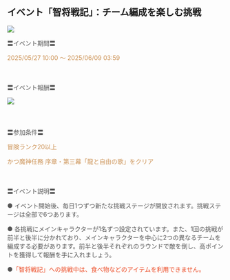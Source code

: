 ## イベント「智将戦記」：チーム編成を楽しむ挑戦
<img src="https://sdk.hoyoverse.com/upload/ann/2025/05/09/0b9a329d601bd5d91643ade138560bb7_776620388973809332.png">
<p style="white-space: pre-wrap; text-align: left;"><span style="color:rgba(85,85,85,1)">〓イベント期間〓</span></p><p style="white-space: pre-wrap; text-align: left;"><span style="color:rgba(204,146,85,1)"><t class="t_lc" contenteditable="false">2025/05/27 10:00</t> ～ <t class="t_lc" contenteditable="false">2025/06/09 03:59</t></span></p><p style="white-space: pre-wrap; min-height: 1.5em; text-align: left;"></p><p style="white-space: pre-wrap; text-align: left;"><span style="color:rgba(85,85,85,1)">〓イベント報酬〓</span></p><p style="white-space: pre-wrap; min-height: 1.5em; text-align: left;"><img src="https://sdk.hoyoverse.com/upload/ann/2025/04/03/7d496d186bcb32498666cccd264c3330_306615596164221538.png" href="" style="border:none;vertical-align:middle;"></p><p style="white-space: pre-wrap; min-height: 1.5em; text-align: left;"></p><p style="white-space: pre-wrap; text-align: left;"><span style="color:rgba(85,85,85,1)">〓参加条件〓</span></p><p style="white-space: pre-wrap; text-align: left;"><span style="color:rgba(204,146,85,1)">冒険ランク20以上</span></p><p style="white-space: pre-wrap; text-align: left;"><span style="color:rgba(204,146,85,1)">かつ魔神任務 序章・第三幕「龍と自由の歌」をクリア</span></p><p style="white-space: pre-wrap; min-height: 1.5em; text-align: left;"></p><p style="white-space: pre-wrap; text-align: left;"><span style="color:rgba(85,85,85,1)">〓イベント説明〓</span></p><p style="white-space: pre-wrap; text-align: left;"><span style="color:rgba(85,85,85,1)">● イベント開始後、毎日1つずつ新たな挑戦ステージが開放されます。挑戦ステージは全部で6つあります。</span></p><p style="white-space: pre-wrap; text-align: left;"><span style="color:rgba(85,85,85,1)">● 各挑戦にメインキャラクターが1名ずつ設定されています。また、1回の挑戦が前半と後半に分かれており、メインキャラクターを中心に2つの異なるチームを編成する必要があります。前半と後半それぞれのラウンドで敵を倒し、高ポイントを獲得して報酬を手に入れましょう。</span></p><p style="white-space: pre-wrap; text-align: left;"><span style="color:rgba(85,85,85,1)">●</span><span style="color:rgba(236,73,35,1)">「智将戦記」への挑戦中は、食べ物などのアイテムを利用できません。</span></p>
